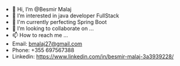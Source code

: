 - 👋 Hi, I’m @Besmir Malaj
- 👀 I’m interested in java developer FullStack
- 🌱 I'm currently perfecting Spring Boot
- 💞️ I’m looking to collaborate on ...
- 📫 How to reach me ...
- Email: bmalaj27@gmail.com
- Phone: +355 697567388
- Linkedin: https://www.linkedin.com/in/besmir-malaj-3a3939228/

<!---
BesmirMalaj/BesmirMalaj is a ✨ special ✨ repository because its `README.md` (this file) appears on your GitHub profile.
You can click the Preview link to take a look at your changes.
--->
